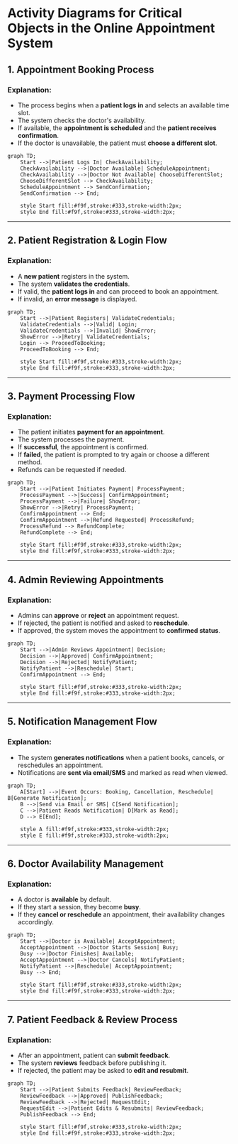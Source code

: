 
# **Activity Diagrams for Critical Objects in the Online Appointment System**  

## **1. Appointment Booking Process**  
### **Explanation:**  
- The process begins when a **patient logs in** and selects an available time slot.  
- The system checks the doctor's availability.  
- If available, the **appointment is scheduled** and the **patient receives confirmation**.  
- If the doctor is unavailable, the patient must **choose a different slot**.  

```mermaid
graph TD;
    Start -->|Patient Logs In| CheckAvailability;
    CheckAvailability -->|Doctor Available| ScheduleAppointment;
    CheckAvailability -->|Doctor Not Available| ChooseDifferentSlot;
    ChooseDifferentSlot --> CheckAvailability;
    ScheduleAppointment --> SendConfirmation;
    SendConfirmation --> End;
    
    style Start fill:#f9f,stroke:#333,stroke-width:2px;
    style End fill:#f9f,stroke:#333,stroke-width:2px;
```

---

## **2. Patient Registration & Login Flow**  
### **Explanation:**  
- A **new patient** registers in the system.  
- The system **validates the credentials**.  
- If valid, the **patient logs in** and can proceed to book an appointment.  
- If invalid, an **error message** is displayed.  

```mermaid
graph TD;
    Start -->|Patient Registers| ValidateCredentials;
    ValidateCredentials -->|Valid| Login;
    ValidateCredentials -->|Invalid| ShowError;
    ShowError -->|Retry| ValidateCredentials;
    Login --> ProceedToBooking;
    ProceedToBooking --> End;
    
    style Start fill:#f9f,stroke:#333,stroke-width:2px;
    style End fill:#f9f,stroke:#333,stroke-width:2px;
```

---

## **3. Payment Processing Flow**  
### **Explanation:**  
- The patient initiates **payment for an appointment**.  
- The system processes the payment.  
- If **successful**, the appointment is confirmed.  
- If **failed**, the patient is prompted to try again or choose a different method.  
- Refunds can be requested if needed.  

```mermaid
graph TD;
    Start -->|Patient Initiates Payment| ProcessPayment;
    ProcessPayment -->|Success| ConfirmAppointment;
    ProcessPayment -->|Failure| ShowError;
    ShowError -->|Retry| ProcessPayment;
    ConfirmAppointment --> End;
    ConfirmAppointment -->|Refund Requested| ProcessRefund;
    ProcessRefund --> RefundComplete;
    RefundComplete --> End;

    style Start fill:#f9f,stroke:#333,stroke-width:2px;
    style End fill:#f9f,stroke:#333,stroke-width:2px;
```

---

## **4. Admin Reviewing Appointments**  
### **Explanation:**  
- Admins can **approve** or **reject** an appointment request.  
- If rejected, the patient is notified and asked to **reschedule**.  
- If approved, the system moves the appointment to **confirmed status**.  

```mermaid
graph TD;
    Start -->|Admin Reviews Appointment| Decision;
    Decision -->|Approved| ConfirmAppointment;
    Decision -->|Rejected| NotifyPatient;
    NotifyPatient -->|Reschedule| Start;
    ConfirmAppointment --> End;

    style Start fill:#f9f,stroke:#333,stroke-width:2px;
    style End fill:#f9f,stroke:#333,stroke-width:2px;
```

---

## **5. Notification Management Flow**  
### **Explanation:**  
- The system **generates notifications** when a patient books, cancels, or reschedules an appointment.  
- Notifications are **sent via email/SMS** and marked as read when viewed.  

```mermaid
graph TD;
    A[Start] -->|Event Occurs: Booking, Cancellation, Reschedule| B[Generate Notification];
    B -->|Send via Email or SMS| C[Send Notification];
    C -->|Patient Reads Notification| D[Mark as Read];
    D --> E[End];

    style A fill:#f9f,stroke:#333,stroke-width:2px;
    style E fill:#f9f,stroke:#333,stroke-width:2px;
```

---

## **6. Doctor Availability Management**  
### **Explanation:**  
- A doctor is **available** by default.  
- If they start a session, they become **busy**.  
- If they **cancel or reschedule** an appointment, their availability changes accordingly.  

```mermaid
graph TD;
    Start -->|Doctor is Available| AcceptAppointment;
    AcceptAppointment -->|Doctor Starts Session| Busy;
    Busy -->|Doctor Finishes| Available;
    AcceptAppointment -->|Doctor Cancels| NotifyPatient;
    NotifyPatient -->|Reschedule| AcceptAppointment;
    Busy --> End;

    style Start fill:#f9f,stroke:#333,stroke-width:2px;
    style End fill:#f9f,stroke:#333,stroke-width:2px;
```

---

## **7. Patient Feedback & Review Process**  
### **Explanation:**  
- After an appointment, patient can **submit feedback**.  
- The system **reviews** feedback before publishing it.  
- If rejected, the patient may be asked to **edit and resubmit**.  

```mermaid
graph TD;
    Start -->|Patient Submits Feedback| ReviewFeedback;
    ReviewFeedback -->|Approved| PublishFeedback;
    ReviewFeedback -->|Rejected| RequestEdit;
    RequestEdit -->|Patient Edits & Resubmits| ReviewFeedback;
    PublishFeedback --> End;

    style Start fill:#f9f,stroke:#333,stroke-width:2px;
    style End fill:#f9f,stroke:#333,stroke-width:2px;
```
